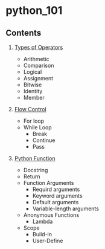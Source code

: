 # python_101

## Contents
1. [Types of Operators](https://github.com/topkoka/python_101_ubuntu/tree/master/l1_types_of_Operator)
    - Arithmetic
    - Comparison 
    - Logical    
    - Assignment
    - Bitwise  
    - Identity
    - Member
    
2. [Flow Control](https://github.com/topkoka/python_101_ubuntu/tree/master/l2_Flow_control)

    - For loop
    - While Loop
        - Break
        - Continue
        - Pass
3. [Python Function](https://github.com/topkoka/python_101_ubuntu/tree/master/l3_function)
    
    - Docstring 
    - Return 
    - Function Arguments 
        - Requird arguments
        - Keyword arguments
        - Default arguments
        - Variable-length arguments
    - Anonymous Functions
        - Lambda
    - Scope
        - Build-in
        - User-Define
